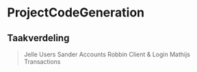 # ProjectCodeGeneration

## Taakverdeling

>Jelle       Users
>Sander      Accounts
>Robbin      Client & Login
>Mathijs     Transactions
